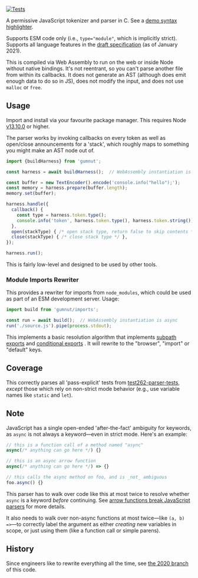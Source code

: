 [![Tests](https://github.com/samthor/gumnut/workflows/Tests/badge.svg)](https://github.com/samthor/gumnut/actions)

A permissive JavaScript tokenizer and parser in C.
See a [demo syntax highlighter](https://samthor.github.io/gumnut/src/harness/).

Supports ESM code only (i.e., `type="module"`, which is implicitly strict).
Supports all language features in the [draft specification](https://github.com/tc39/proposals/blob/master/finished-proposals.md) (as of January 2021).

This is compiled via Web Assembly to run on the web or inside Node without native bindings.
It's not reentrant, so you can't parse another file from within its callbacks.
It does not generate an AST (although does emit enough data to do so in JS), does not modify the input, and does not use `malloc` or `free`.

## Usage

Import and install via your favourite package manager.
This requires Node [v13.10.0](https://twitter.com/guybedford/status/1235306690901422080?lang=en) or higher.

The parser works by invoking callbacks on every token as well as open/close announcements for a 'stack', which roughly maps to something you might make an AST node out of.

```js
import {buildHarness} from 'gumnut';

const harness = await buildHarness();  // WebAssembly instantiation is async

const buffer = new TextEncoder().encode('console.info("hello");');
const memory = harness.prepare(buffer.length);
memory.set(buffer);

harness.handle({
  callback() {
    const type = harness.token.type();
    console.info('token', harness.token.type(), harness.token.string());
  },
  open(stackType) { /* open stack type, return false to skip contents */ },
  close(stackType) { /* close stack type */ },
});

harness.run();
```

This is fairly low-level and designed to be used by other tools.

### Module Imports Rewriter

This provides a rewriter for imports from `node_modules`, which could be used as part of an ESM development server.
Usage:

```js
import build from 'gumnut/imports';

const run = await build();  // WebAssembly instantiation is async
run('./source.js').pipe(process.stdout);
```

This implements a basic resolution algorithm that implements [subpath exports](https://nodejs.org/api/packages.html#packages_subpath_exports) and [conditional exports](https://nodejs.org/api/packages.html#packages_conditional_exports) .
It will rewrite to the "browser", "import" or "default" keys.

## Coverage

This correctly parses all 'pass-explicit' tests from [test262-parser-tests](https://github.com/tc39/test262-parser-tests), _except_ those which rely on non-strict mode behavior (e.g., use variable names like `static` and `let`).

## Note

JavaScript has a single open-ended 'after-the-fact' ambiguity for keywords, as `async` is not always a keyword—even in strict mode.
Here's an example:

```js
// this is a function call of a method named "async"
async(/* anything can go here */) {}

// this is an async arrow function
async(/* anything can go here */) => {}

// this calls the async method on foo, and is _not_ ambiguous
foo.async() {}
```

This parser has to walk over code like this at most twice to resolve whether `async` is a keyword _before_ continuing.
See [arrow functions break JavaScript parsers](https://dev.to/samthor/arrow-functions-break-javascript-parsers-1ldp) for more details.

It also needs to walk over non-async functions at most twice—like `(a, b) =>`—to correctly label the argument as either _creating_ new variables in scope, or just using them (like a function call or simple parens).

## History

Since engineers like to rewrite everything all the time, see [the 2020 branch](https://github.com/samthor/gumnut/tree/legacy-2020) of this code.

